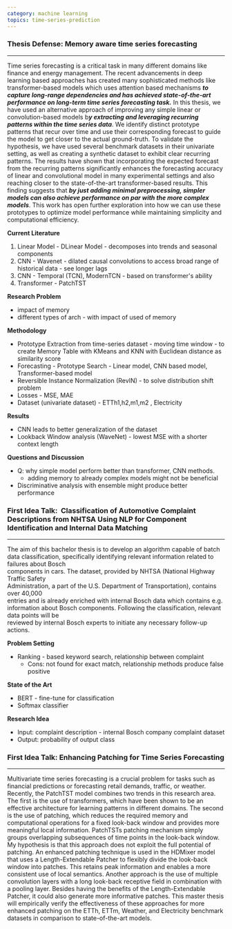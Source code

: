 ```yaml
---
category: machine learning
topics: time-series-prediction
---
```

### Thesis Defense: Memory aware time series forecasting
----

Time series forecasting is a critical task in many different domains like finance and energy management. The recent advancements in deep learning based approaches has created many sophisticated methods like transformer-based models which uses attention based mechanisms ***to capture long-range dependencies and has achieved state-of-the-art performance on long-term time series forecasting task.*** In this thesis, we have used an alternative approach of improving any simple linear or convolution-based models b***y extracting and leveraging recurring patterns within the time series data***. We identify distinct prototype patterns that recur over time and use their corresponding forecast to guide the model to get closer to the actual ground-truth. To validate the hypothesis, we have used several benchmark datasets in their univariate setting, as well as creating a synthetic dataset to exhibit clear recurring patterns. The results have shown that incorporating the expected forecast from the recurring patterns significantly enhances the forecasting accuracy of linear and convolutional model in many experimental settings and also reaching closer to the state-of-the-art transformer-based results. This finding suggests that ***by just adding minimal preprocessing, simpler models can also achieve performance on par with the more complex models***. This work has open further exploration into how we can use these prototypes to optimize model performance while maintaining simplicity and computational efficiency.

**Current Literature**

1. Linear Model - DLinear Model - decomposes into trends and seasonal components
2. CNN - Wavenet - dilated causal convolutions to access broad range of historical data - see longer lags
3. CNN - Temporal (TCN), ModernTCN - based on transformer's ability
4. Transformer - PatchTST

**Research Problem**

- impact of memory 
- different types of arch - with impact of used of memory 

**Methodology**

- Prototype Extraction from time-series  dataset - moving time window - to create Memory Table with KMeans and KNN with Euclidean distance as similarity score
- Forecasting - Prototype Search - Linear model, CNN based model, Transformer-based model
- Reversible Instance Normalization (RevIN) - to solve distribution shift problem 
- Losses - MSE, MAE
- Dataset (univariate dataset) - ETTh1,h2,m1,m2 , Electricity 

**Results**

- CNN leads to better generalization of the dataset
- Lookback Window analysis (WaveNet) - lowest MSE with a shorter context length 

**Questions and Discussion**

- Q: why simple model perform better than transformer, CNN methods. 
	- adding memory to already complex models might not be beneficial   
- Discriminative  analysis with ensemble might produce better performance


### First Idea Talk:  Classification of Automotive Complaint Descriptions from NHTSA Using NLP for Component Identification and Internal Data Matching
---

The aim of this bachelor thesis is to develop an algorithm capable of batch data classification, specifically identifying relevant information related to failures about Bosch  
components in cars. The dataset, provided by NHTSA (National Highway Traffic Safety  
Administration, a part of the U.S. Department of Transportation), contains over 40,000  
entries and is already enriched with internal Bosch data which contains e.g. information about Bosch components. Following the classification, relevant data points will be  
reviewed by internal Bosch experts to initiate any necessary follow-up actions.

**Problem Setting**

- Ranking - based keyword search, relationship between complaint
	- Cons: not found for exact match, relationship methods produce false positive

**State of the Art**

- BERT - fine-tune  for classification
- Softmax classifier 

**Research Idea**

- Input: complaint description  - internal Bosch company complaint dataset 
- Output: probability of output class 



### **First Idea Talk**: Enhancing Patching for Time Series Forecasting
---

Multivariate time series forecasting is a crucial problem for tasks such as financial predictions or forecasting retail demands, traffic, or weather. Recently, the PatchTST model combines two trends in this research area. The first is the use of transformers, which have been shown to be an effective architecture for learning patterns in different domains. The second is the use of patching, which reduces the required memory and computational operations for a fixed look-back window and provides more meaningful local information. PatchTSTs patching mechanism simply groups overlapping subsequences of time points in the look-back window. My hypothesis is that this approach does not exploit the full potential of patching. An enhanced patching technique is used in the HDMixer model that uses a Length-Extendable Patcher to flexibly divide the look-back window into patches. This retains peak information and enables a more consistent use of local semantics. Another approach is the use of multiple convolution layers with a long look-back receptive field in combination with a pooling layer. Besides having the benefits of the Length-Extendable Patcher, it could also generate more informative patches. This master thesis will empirically verify the effectiveness of these approaches for more enhanced patching on the ETTh, ETTm, Weather, and Electricity benchmark datasets in comparison to state-of-the-art models.

